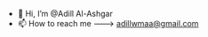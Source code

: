 - 👋 Hi, I’m @Adill Al-Ashgar
- 📫 How to reach me ---> adillwmaa@gmail.com

<!---
Adillwma/Adillwma is a ✨ special ✨ repository because its `README.md` (this file) appears on your GitHub profile.
You can click the Preview link to take a look at your changes.
--->
